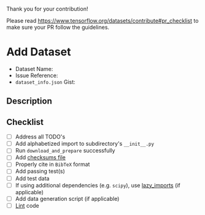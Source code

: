 Thank you for your contribution!

Please read https://www.tensorflow.org/datasets/contribute#pr_checklist to make sure your PR follow the guidelines.

# Add Dataset

* Dataset Name: <name>
* Issue Reference: <link>
* `dataset_info.json` Gist: <link>
  
## Description

<description>
  
## Checklist
* [ ] Address all TODO's
* [ ] Add alphabetized import to subdirectory's `__init__.py`
* [ ] Run `download_and_prepare` successfully
* [ ] Add [checksums file](https://www.tensorflow.org/datasets/add_dataset#2_run_download_and_prepare_locally)
* [ ] Properly cite in `BibTeX` format
* [ ] Add passing test(s)
* [ ] Add test data
* [ ] If using additional dependencies (e.g. `scipy`), use [lazy_imports](https://www.tensorflow.org/datasets/add_dataset#extra_dependencies) (if applicable)
* [ ] Add data generation script (if applicable)
* [ ] [Lint](https://www.tensorflow.org/datasets/add_dataset#5_check_your_code_style) code
